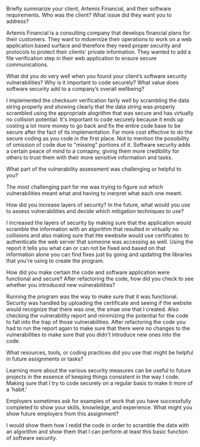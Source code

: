 Briefly summarize your client, Artemis Financial, and their software requirements. Who was the client? What issue did they want you to address?

Artemis Financial is a consulting company that develops financial plans for their customers. They want to mdoernize their operations to work on a web application based surface and therefore they need proper security and protocols to protect their clients' private information. They wanted to add a file verification step in their web application to ensure secure communications.

What did you do very well when you found your client’s software security vulnerabilities? Why is it important to code securely? What value does software security add to a company’s overall wellbeing?

I implemented the checksum verification fairly well by scrambling the data string properly and showing clearly that the data string was properly scrambled using the appropriate alogrithm that was secure and has virtually no collision potential. It's important to code securely because it ends up costing a lot more money to go back and fix the entire code base to be secure after the fact of its implementation. Far more cost effective to do the secure coding as you code in the first place. Not to mention the possibility of omission of code due to "missing" portions of it. Software security adds a certain peace of mind to a comapny, giving them more credibility for others to trust them with their more sensitive information and tasks.

What part of the vulnerability assessment was challenging or helpful to you?

The most challenging part for me was trying to figure out which vulnerabilities meant what and having to inerpret what each one meant.

How did you increase layers of security? In the future, what would you use to assess vulnerabilities and decide which mitigation techniques to use?

I increased the layers of security by making sure that the application would scramble the information with an algorithm that resulted in virtually no collisions and also making sure that hte ewebsite would use certificates to authenticate the web server that someone was accessing as well. Using the report it tells you what can or can not be fixed and based on that information alone you can find fixes just by going and updating the libraries that you're using to create the program.

How did you make certain the code and software application were functional and secure? After refactoring the code, how did you check to see whether you introduced new vulnerabilities?

Running the program was the way to make sure that it was functional. Security was handled by uploading the certificate and seeing if the website would recognize that there was one, the smae one that I created. Also checking the vulnerability report and minimizing the potential for the code to fall into the trap of those vulnerabilities. After refactoring the code you had to run the report again to make sure that there were no changes to the vulnerabilities to make sure that you didn't introduce new ones into the code.

What resources, tools, or coding practices did you use that might be helpful in future assignments or tasks?

Learning more about the various security measures can be useful to future projects in the essence of keeping things consistent in the way I code. Making sure that I try to code securely on a regular basis to make it more of a 'habit.'

Employers sometimes ask for examples of work that you have successfully completed to show your skills, knowledge, and experience. What might you show future employers from this assignment?

I would show them how I redid the code in order to scramble the data with an algorithm and show them that I can perform at least this basic function of software security.
